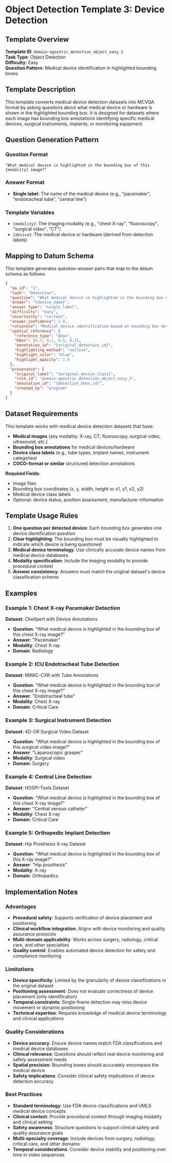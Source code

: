# Object Detection Template 3: Device Detection

## Template Overview

**Template ID**: `domain-agnostic_detection_object_easy_3`  
**Task Type**: Object Detection  
**Difficulty**: Easy  
**Question Pattern**: Medical device identification in highlighted bounding boxes  

## Template Description

This template converts medical device detection datasets into MCVQA format by asking questions about what medical device or hardware is shown in the highlighted bounding box. It is designed for datasets where each image has bounding box annotations identifying specific medical devices, surgical instruments, implants, or monitoring equipment.

## Question Generation Pattern

### Question Format
```
"What medical device is highlighted in the bounding box of this {modality} image?"
```

### Answer Format
- **Single label**: The name of the medical device (e.g., "pacemaker", "endotracheal tube", "central line")

### Template Variables
- `{modality}`: The imaging modality (e.g., "chest X-ray", "fluoroscopy", "surgical video", "CT")
- `{device}`: The medical device or hardware (derived from detection labels)

## Mapping to Datum Schema

This template generates question-answer pairs that map to the datum schema as follows:

```json
{
  "qa_id": "1",
  "task": "Detection",
  "question": "What medical device is highlighted in the bounding box of this {modality} image?",
  "answer": "{device_name}",
  "answer_type": "single_label",
  "difficulty": "easy",
  "uncertainty": "certain",
  "answer_confidence": 1.0,
  "rationale": "Medical device identification based on bounding box detection annotation",
  "spatial_reference": {
    "reference_type": "bbox",
    "bbox": [0.3, 0.1, 0.5, 0.3],
    "annotation_id": "{original_detection_id}",
    "highlighting_method": "outline",
    "highlight_color": "blue",
    "highlight_opacity": 1.0
  },
  "provenance": {
    "original_label": "{original_device_class}",
    "rule_id": "domain-agnostic_detection_object_easy_3",
    "annotation_id": "{detection_bbox_id}",
    "created_by": "program"
  }
}
```

## Dataset Requirements

This template works with medical device detection datasets that have:

- **Medical images** (any modality: X-ray, CT, fluoroscopy, surgical video, ultrasound, etc.)
- **Bounding box annotations** for medical devices/hardware
- **Device class labels** (e.g., tube types, implant names, instrument categories)
- **COCO-format or similar** structured detection annotations

**Required Fields**:
- Image files
- Bounding box coordinates (x, y, width, height or x1, y1, x2, y2)
- Medical device class labels
- Optional: device status, position assessment, manufacturer information

## Template Usage Rules

1. **One question per detected device**: Each bounding box generates one device identification question
2. **Clear highlighting**: The bounding box must be visually highlighted to indicate which device is being questioned
3. **Medical device terminology**: Use clinically accurate device names from medical device databases
4. **Modality specification**: Include the imaging modality to provide procedural context
5. **Answer consistency**: Answers must match the original dataset's device classification scheme

## Examples

### Example 1: Chest X-ray Pacemaker Detection
**Dataset**: CheXpert with Device Annotations
- **Question**: "What medical device is highlighted in the bounding box of this chest X-ray image?"
- **Answer**: "Pacemaker"
- **Modality**: Chest X-ray
- **Domain**: Radiology

### Example 2: ICU Endotracheal Tube Detection  
**Dataset**: MIMIC-CXR with Tube Annotations
- **Question**: "What medical device is highlighted in the bounding box of this chest X-ray image?"
- **Answer**: "Endotracheal tube"
- **Modality**: Chest X-ray
- **Domain**: Critical Care

### Example 3: Surgical Instrument Detection
**Dataset**: 4D-OR Surgical Video Dataset
- **Question**: "What medical device is highlighted in the bounding box of this surgical video image?"
- **Answer**: "Laparoscopic grasper"
- **Modality**: Surgical video
- **Domain**: Surgery

### Example 4: Central Line Detection
**Dataset**: HOSPI-Tools Dataset
- **Question**: "What medical device is highlighted in the bounding box of this chest X-ray image?"
- **Answer**: "Central venous catheter"
- **Modality**: Chest X-ray
- **Domain**: Critical Care

### Example 5: Orthopedic Implant Detection
**Dataset**: Hip Prosthesis X-ray Dataset
- **Question**: "What medical device is highlighted in the bounding box of this X-ray image?"
- **Answer**: "Hip prosthesis"
- **Modality**: X-ray
- **Domain**: Orthopedics

## Implementation Notes

### Advantages
- **Procedural safety**: Supports verification of device placement and positioning
- **Clinical workflow integration**: Aligns with device monitoring and quality assurance protocols
- **Multi-domain applicability**: Works across surgery, radiology, critical care, and other specialties
- **Quality control**: Enables automated device detection for safety and compliance monitoring

### Limitations
- **Device specificity**: Limited by the granularity of device classifications in the original dataset
- **Positioning assessment**: Does not evaluate correctness of device placement (only identification)
- **Temporal constraints**: Single-frame detection may miss device movement or dynamic positioning
- **Technical expertise**: Requires knowledge of medical device terminology and clinical applications

### Quality Considerations
- **Device accuracy**: Ensure device names match FDA classifications and medical device databases
- **Clinical relevance**: Questions should reflect real device monitoring and safety assessment needs
- **Spatial precision**: Bounding boxes should accurately encompass the medical device
- **Safety implications**: Consider clinical safety implications of device detection accuracy

### Best Practices
- **Standard terminology**: Use FDA device classifications and UMLS medical device concepts
- **Clinical context**: Provide procedural context through imaging modality and clinical setting
- **Safety awareness**: Structure questions to support clinical safety and quality assurance goals
- **Multi-specialty coverage**: Include devices from surgery, radiology, critical care, and other domains
- **Temporal considerations**: Consider device stability and positioning over time in video sequences
